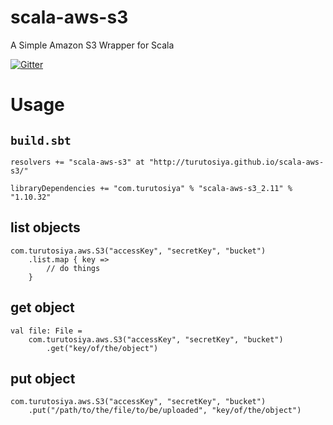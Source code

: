 # scala-aws-s3

A Simple Amazon S3 Wrapper for Scala

[![Gitter](https://badges.gitter.im/Join%20Chat.svg)](https://gitter.im/turutosiya/scala-aws-s3?utm_source=badge&utm_medium=badge&utm_campaign=pr-badge&utm_content=body_badge)

# Usage

## `build.sbt`

    resolvers += "scala-aws-s3" at "http://turutosiya.github.io/scala-aws-s3/"

    libraryDependencies += "com.turutosiya" % "scala-aws-s3_2.11" % "1.10.32"

## list objects

    com.turutosiya.aws.S3("accessKey", "secretKey", "bucket")
        .list.map { key =>
            // do things
        }

## get object

    val file: File =
        com.turutosiya.aws.S3("accessKey", "secretKey", "bucket")
            .get("key/of/the/object")

## put object

    com.turutosiya.aws.S3("accessKey", "secretKey", "bucket")
        .put("/path/to/the/file/to/be/uploaded", "key/of/the/object")
